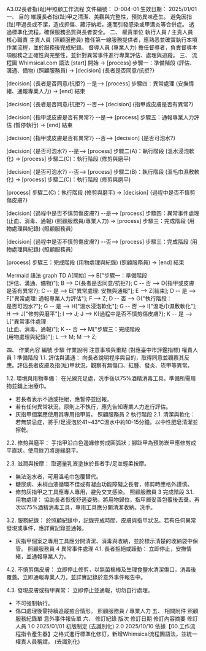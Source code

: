 A3.02長者指(趾)甲照顧工作流程
文件編號： D-004-01
生效日期： 2025/01/01
一、 目的
維護長者指(趾)甲之清潔、美觀與完整性，預防異味產生。
避免因指(趾)甲過長或不潔，造成抓傷、藏汙納垢，進而引發感染或甲溝炎等合併症。
透過標準化流程，確保服務品質與長者安全。
二、 權責單位
執行人員 / 主責人員
核心職責
主責人員 (照顧服務員)
擔任第一線服務提供者，應熟悉並確實執行本項作業流程，並於服務後完成紀錄。
督導人員 (專業人力)
擔任督導者，負責督導本項服務之正確性與完整性，並針對異常事件進行專業評估、處理與追蹤。
三、 流程圖
Whimsical.com 語法
[start] 開始-> [process] 步驟一：準備階段(評估、溝通、備物)(照顧服務員)-> [decision] {長者是否同意/抗拒?}[decision] {長者是否同意/抗拒?} --是--> [process] 步驟四：異常處理(安撫情緒、通報專業人力)-> [end] 結束[decision] {長者是否同意/抗拒?} --否--> [decision] {指甲或皮膚是否有異常?}[decision] {指甲或皮膚是否有異常?} --是--> [process] 步驟五：通報專業人力評估(暫停執行)-> [end] 結束[decision] {指甲或皮膚是否有異常?} --否--> [decision] {是否可泡水?}[decision] {是否可泡水?} --是--> [process] 步驟二(A)：執行階段(溫水浸泡軟化)-> [process] 步驟二(C)：執行階段(修剪與磨平)[decision] {是否可泡水?} --否--> [process] 步驟二(B)：執行階段(溫毛巾濕敷軟化)-> [process] 步驟二(C)：執行階段(修剪與磨平)[process] 步驟二(C)：執行階段(修剪與磨平)-> [decision] {過程中是否不慎剪傷皮膚?}[decision] {過程中是否不慎剪傷皮膚?} --是--> [process] 步驟四：異常事件處理(止血、消毒、通報)(照顧服務員/專業人力)-> [process] 步驟三：完成階段(用物處理與紀錄)(照顧服務員)[decision] {過程中是否不慎剪傷皮膚?} --否--> [process] 步驟三：完成階段(用物處理與紀錄)(照顧服務員)[process] 步驟三：完成階段(用物處理與紀錄)(照顧服務員) -> [end] 結束
Mermaid 語法
graph TD    A[開始] --> B["步驟一：準備階段<br>(評估、溝通、備物)"];    B --> C{長者是否同意/抗拒?};    C -- 否 --> D{指甲或皮膚是否有異常?};    C -- 是 --> E["異常處理: 安撫與通報"];    E --> Z[結束];    D -- 是 --> F["異常處理: 通報專業人力評估"];    F --> Z;    D -- 否 --> G{"執行階段：<br>是否可泡水?"};    G -- 是 --> H["溫水浸泡軟化"];    G -- 否 --> I["溫毛巾濕敷軟化"];    H --> J["修剪與磨平"];    I --> J;    J --> K{過程中是否不慎剪傷皮膚?};    K -- 是 --> L["異常事件處理<br>(止血、消毒、通報)"];    K -- 否 --> M["步驟三：完成階段<br>(用物處理與紀錄)"];    L --> M;    M --> Z;
四、 作業內容
編號
步驟
作業說明
注意事項與重點 (對應臺中市評鑑指標)
權責人員
1
準備階段
1.1. 評估與溝通：
向長者說明程序與目的，取得同意並觀察其反應。評估長者皮膚及指(趾)甲狀況，觀察有無傷口、紅腫、發炎、崁甲等異常。

1.2. 環境與用物準備：
在光線充足處，洗手後以75%酒精消毒工具。準備所需用物並鋪上治療巾。
- 若長者表示不適或拒絕，應暫停並回報。
- 若有任何異常狀況，原則上不執行，應先告知專業人力進行評估。
- 灰指甲個案應使用其專用指甲剪。
照顧服務員
2
執行階段
2.1. 清潔與軟化：
若無禁忌症，將手/足浸泡於41~43℃溫水中約10-15分鐘。以中性肥皂清潔並擦乾。

2.2. 修剪與磨平：
手指甲沿白色邊緣修剪成圓弧狀；腳趾甲為預防崁甲應修剪成平直狀。使用銼刀將邊緣磨平。

2.3. 滋潤與按摩：
取適量乳液塗抹於長者手/足並輕柔按摩。
- 無法泡水者，可用溫毛巾包覆替代。
- 糖尿病、末梢血液循環不佳或有凝血功能障礙之長者，修剪時應格外謹慎。
- 修剪灰指甲之工具應專人專用，避免交叉感染。
照顧服務員
3
完成階段
3.1. 用物處理：
協助長者恢復舒適姿勢。將用物歸位，指甲屑妥善包覆後丟棄。再次以75%酒精消毒工具，專用工具應分開清潔收納。洗手。

3.2. 服務紀錄：
於照顧紀錄中，記錄完成時間、皮膚與指甲狀況。若有任何異常發現或事件，應詳實記錄並通報。
- 灰指甲個案之專用工具應分開清潔、消毒與收納，並於標示清楚的收納袋中保管。
照顧服務員
4
異常事件處理
4.1. 長者拒絕或躁動：
立即停止，安撫情緒，並通報專業人力。

4.2. 不慎剪傷皮膚：
立即停止修剪，以無菌棉棒及生理食鹽水清潔傷口，消毒後覆蓋。立即通報專業人力，並詳實記錄於意外事件報告中。

4.3. 發現皮膚或指甲異常：
立即停止並通報，切勿自行處理。
- 不可強制執行。
- 傷口處理後需持續追蹤癒合情形。
照顧服務員 /
專業人力
五、 相關附件
照顧服務紀錄單
意外事件報告單
六、 修訂紀錄
版次
修訂日期
修訂內容摘要
修訂人員
1.0
2025/01/01
初版制定
(去識別化)
2.0
2025/10/10
依據【00.工作流程指令產生器】之格式進行標準化修訂，新增Whimsical流程圖語法，並統一權責人員稱謂。
(去識別化)
